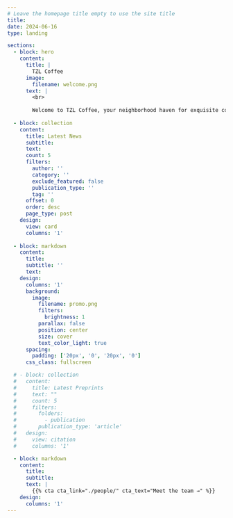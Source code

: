 ```yaml
---
# Leave the homepage title empty to use the site title
title:
date: 2024-06-16
type: landing

sections:
  - block: hero
    content:
      title: |
        TZL Coffee
      image:
        filename: welcome.png
      text: |
        <br>
        
        Welcome to TZL Coffee, your neighborhood haven for exquisite coffee and refreshing beverages, founded since 2024. At our café, we take pride in crafting the perfect cup of coffee, whether you prefer a bold Americano or a smooth and indulgent specialty latte. Our menu also features a delightful selection of floral teas and sparkling soft drinks, ensuring there's something for everyone.
  
  - block: collection
    content:
      title: Latest News
      subtitle:
      text:
      count: 5
      filters:
        author: ''
        category: ''
        exclude_featured: false
        publication_type: ''
        tag: ''
      offset: 0
      order: desc
      page_type: post
    design:
      view: card
      columns: '1'
  
  - block: markdown
    content:
      title:
      subtitle: ''
      text:
    design:
      columns: '1'
      background:
        image: 
          filename: promo.png
          filters:
            brightness: 1
          parallax: false
          position: center
          size: cover
          text_color_light: true
      spacing:
        padding: ['20px', '0', '20px', '0']
      css_class: fullscreen

  # - block: collection
  #   content:
  #     title: Latest Preprints
  #     text: ""
  #     count: 5
  #     filters:
  #       folders:
  #         - publication
  #       publication_type: 'article'
  #   design:
  #     view: citation
  #     columns: '1'

  - block: markdown
    content:
      title:
      subtitle:
      text: |
        {{% cta cta_link="./people/" cta_text="Meet the team →" %}}
    design:
      columns: '1'
---
```

